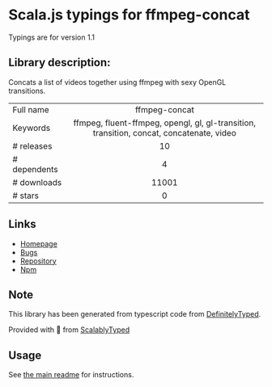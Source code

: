 
# Scala.js typings for ffmpeg-concat

Typings are for version 1.1

## Library description:
Concats a list of videos together using ffmpeg with sexy OpenGL transitions.

|                    |                 |
| ------------------ | :-------------: |
| Full name          | ffmpeg-concat |
| Keywords           | ffmpeg, fluent-ffmpeg, opengl, gl, gl-transition, transition, concat, concatenate, video |
| # releases         | 10 |
| # dependents       | 4 |
| # downloads        | 11001 |
| # stars            | 0 |

## Links
- [Homepage](https://github.com/transitive-bullshit/ffmpeg-concat#readme)
- [Bugs](https://github.com/transitive-bullshit/ffmpeg-concat/issues)
- [Repository](https://github.com/transitive-bullshit/ffmpeg-concat)
- [Npm](https://www.npmjs.com/package/ffmpeg-concat)
    


## Note
This library has been generated from typescript code from [DefinitelyTyped](https://definitelytyped.org).

Provided with :purple_heart: from [ScalablyTyped](https://github.com/oyvindberg/ScalablyTyped)

## Usage
See [the main readme](../../readme.md) for instructions.


